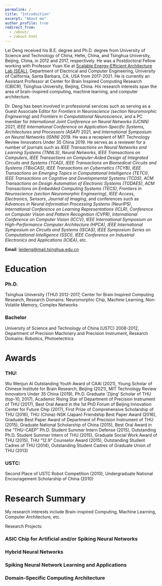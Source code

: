 ```yaml
---
permalink: /
title: "Introduction"
excerpt: "About me"
author_profile: true
redirect_from: 
  - /about/
  - /about.html
---
```


Lei Deng received his B.E. degree and Ph.D. degree from University of Science and Technology of China, Hefei, China, and Tsinghua University, Beijing, China, in 2012 and 2017, respectively. He was a Postdoctoral Fellow working with Professor Yuan Xie at [Scalable Energy-Efficient Architecture Lab (SEAL)](https://seal.ece.ucsb.edu/), Department of Electrical and Computer Engineering, University of California, Santa Barbara, CA, USA from 2017-2021. He is currently an Assistant Professor at Center for Brain Inspired Computing Research (CBICR), Tsinghua University, Beijing, China. His research interests span the area of brain-inspired computing, machine learning, and computer architecture.

Dr. Deng has been involved in professional services such as serving as a Guest Associate Editor for *Frontiers in Neuroscience (section Neuromorphic Engineering)* and *Frontiers in Computational Neuroscience*, and a PC member for *International Joint Conference on Neural Networks (IJCNN)* 2021, *IEEE International Conference on Application-Specific Systems, Architectures and Processors (ASAP)* 2021, and *International Symposium on Neural Networks (ISNN)* 2019. He was a recepient of MIT Technology Review Innovators Under 35 China 2019. He serves as a reviewer for a number of journals such as *IEEE Transactions on Neural Networks and Learning Systems (TNNLS)*, *Neural Networks*, *IEEE Transactions on Computers*, *IEEE Transactions on Computer-Aided Design of Integrated Circuits and Systems (TCAD)*, *IEEE Transactions on Biomedical Circuits and Systems (TBioCAS)*, *IEEE Transactions on Cybernetics (TCYB)*, *IEEE Transactions on Emerging Topics in Computational Intelligence (TETCI)*, *IEEE Transactions on Cognitive and Developmental Systems (TCDS)*, *ACM Transactions on Design Automation of Electronic Systems (TODAES)*, *ACM Transactions on Embedded Computing Systems (TECS)*, *Frontiers in Neuroscience (section Neuromorphic Engineering)*, *IEEE Access*, *Electronics*, *Sensors*, *Journal of Imaging*, and conferences such as *Advances in Neural Information Processing Systems (NeurIPS)*, *International Conference on Learning Representations (ICLR)*, *Conference on Computer Vision and Pattern Recognition (CVPR)*, *International Conference on Computer Vision (ICCV)*, *IEEE International Symposium on High-Performance Computer Architecture (HPCA)*, *IEEE International Symposium on Circuits and Systems (ISCAS)*, *IEEE Symposium Series on Computational Intelligence (SSCI)*, *IEEE Conference on Industrial Electronics and Applications (ICIEA)*, etc.

**Email**: leideng@mail.tsinghua.edu.cn

Education
======
### Ph.D. 
Tsinghua University (THU) 2012-2017, Center for Brain Inspired Computing Research, Research Domains: Neuromorphic Chip, Machine Learning, Non-Volatile Memory, Complex Networks

### Bachelor
University of Science and Technology of China (USTC) 2008-2012, Department of Precision Machinery and Precision Instrument, Research Domains: Robotics, Photoelectrics

Awards
======
### THU: 
Wu Wenjun AI Outstanding Youth Award of CAAI (2021), Young Scholar of Chinese Institute for Brain Research, Beijing (2021), MIT Technology Review Innovators Under 35 China (2019), Ph.D. Graduate ‘Zijing’ Scholar of THU (top-10, 2017), Academic Rising Star of Department of Precision Instrument of THU (2017), Best Oral Award in the 1st PhD Forum of Beijing Innovation Center for Future Chip (2017), First Prize of Comprehensive Scholarship of THU (2016), THU (China)-NSK (Japan) Friendship Best Paper Award (2016), Graduate Best Paper Award of Department of Precision Instrument of THU (2015), Graduate National Scholarship of China (2015), Best Oral Award in the “THU-CAEP” Ph.D. Student Summer Intern Defense (2015), Outstanding Ph.D. Student Summer Intern of THU (2015), Graduate Social Work Award of THU (2015), THU “12.9” Counselor Award (2015), Outstanding Student Cadres of THU (2014), Outstanding Student Cadres of Graduate Union of THU (2013)

### USTC: 
Second Place of USTC Robot Competition (2010), Undergraduate National Encouragement Scholarship of China (2010)

Research Summary
======
My research interests include Brain-inspired Computing, Machine Learning, Computer Architecture, etc.

Research Projects: 

### ASIC Chip for Artificial and/or Spiking Neural Networks

### Hybrid Neural Networks

### Spiking Neural Network Learning and Applications

### Domain-Specific Computing Architecture


